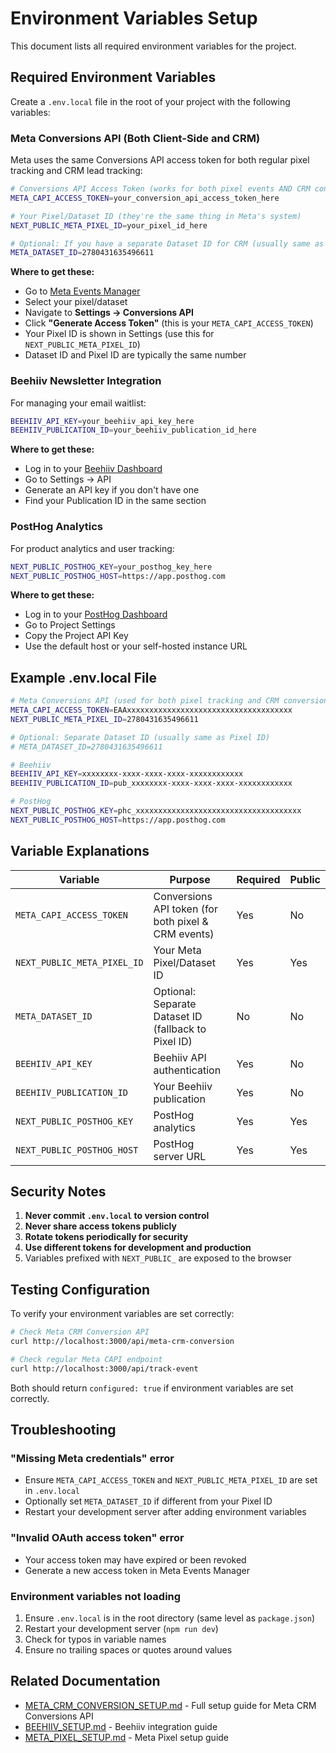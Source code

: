 # Environment Variables Setup

This document lists all required environment variables for the project.

## Required Environment Variables

Create a `.env.local` file in the root of your project with the following variables:

### Meta Conversions API (Both Client-Side and CRM)

Meta uses the same Conversions API access token for both regular pixel tracking and CRM lead tracking:

```bash
# Conversions API Access Token (works for both pixel events AND CRM conversions)
META_CAPI_ACCESS_TOKEN=your_conversion_api_access_token_here

# Your Pixel/Dataset ID (they're the same thing in Meta's system)
NEXT_PUBLIC_META_PIXEL_ID=your_pixel_id_here

# Optional: If you have a separate Dataset ID for CRM (usually same as Pixel ID)
META_DATASET_ID=2780431635496611
```

**Where to get these:**
- Go to [Meta Events Manager](https://business.facebook.com/events_manager)
- Select your pixel/dataset
- Navigate to **Settings → Conversions API**
- Click **"Generate Access Token"** (this is your `META_CAPI_ACCESS_TOKEN`)
- Your Pixel ID is shown in Settings (use this for `NEXT_PUBLIC_META_PIXEL_ID`)
- Dataset ID and Pixel ID are typically the same number

### Beehiiv Newsletter Integration

For managing your email waitlist:

```bash
BEEHIIV_API_KEY=your_beehiiv_api_key_here
BEEHIIV_PUBLICATION_ID=your_beehiiv_publication_id_here
```

**Where to get these:**
- Log in to your [Beehiiv Dashboard](https://app.beehiiv.com/)
- Go to Settings → API
- Generate an API key if you don't have one
- Find your Publication ID in the same section

### PostHog Analytics

For product analytics and user tracking:

```bash
NEXT_PUBLIC_POSTHOG_KEY=your_posthog_key_here
NEXT_PUBLIC_POSTHOG_HOST=https://app.posthog.com
```

**Where to get these:**
- Log in to your [PostHog Dashboard](https://app.posthog.com/)
- Go to Project Settings
- Copy the Project API Key
- Use the default host or your self-hosted instance URL

## Example .env.local File

```bash
# Meta Conversions API (used for both pixel tracking and CRM conversions)
META_CAPI_ACCESS_TOKEN=EAAxxxxxxxxxxxxxxxxxxxxxxxxxxxxxxxxxxxxx
NEXT_PUBLIC_META_PIXEL_ID=2780431635496611

# Optional: Separate Dataset ID (usually same as Pixel ID)
# META_DATASET_ID=2780431635496611

# Beehiiv
BEEHIIV_API_KEY=xxxxxxxx-xxxx-xxxx-xxxx-xxxxxxxxxxxx
BEEHIIV_PUBLICATION_ID=pub_xxxxxxxx-xxxx-xxxx-xxxx-xxxxxxxxxxxx

# PostHog
NEXT_PUBLIC_POSTHOG_KEY=phc_xxxxxxxxxxxxxxxxxxxxxxxxxxxxxxxxxxxxx
NEXT_PUBLIC_POSTHOG_HOST=https://app.posthog.com
```

## Variable Explanations

| Variable | Purpose | Required | Public |
|----------|---------|----------|--------|
| `META_CAPI_ACCESS_TOKEN` | Conversions API token (for both pixel & CRM events) | Yes | No |
| `NEXT_PUBLIC_META_PIXEL_ID` | Your Meta Pixel/Dataset ID | Yes | Yes |
| `META_DATASET_ID` | Optional: Separate Dataset ID (fallback to Pixel ID) | No | No |
| `BEEHIIV_API_KEY` | Beehiiv API authentication | Yes | No |
| `BEEHIIV_PUBLICATION_ID` | Your Beehiiv publication | Yes | No |
| `NEXT_PUBLIC_POSTHOG_KEY` | PostHog analytics | Yes | Yes |
| `NEXT_PUBLIC_POSTHOG_HOST` | PostHog server URL | Yes | Yes |

## Security Notes

1. **Never commit `.env.local` to version control**
2. **Never share access tokens publicly**
3. **Rotate tokens periodically for security**
4. **Use different tokens for development and production**
5. Variables prefixed with `NEXT_PUBLIC_` are exposed to the browser

## Testing Configuration

To verify your environment variables are set correctly:

```bash
# Check Meta CRM Conversion API
curl http://localhost:3000/api/meta-crm-conversion

# Check regular Meta CAPI endpoint
curl http://localhost:3000/api/track-event
```

Both should return `configured: true` if environment variables are set correctly.

## Troubleshooting

### "Missing Meta credentials" error

- Ensure `META_CAPI_ACCESS_TOKEN` and `NEXT_PUBLIC_META_PIXEL_ID` are set in `.env.local`
- Optionally set `META_DATASET_ID` if different from your Pixel ID
- Restart your development server after adding environment variables

### "Invalid OAuth access token" error

- Your access token may have expired or been revoked
- Generate a new access token in Meta Events Manager

### Environment variables not loading

1. Ensure `.env.local` is in the root directory (same level as `package.json`)
2. Restart your development server (`npm run dev`)
3. Check for typos in variable names
4. Ensure no trailing spaces or quotes around values

## Related Documentation

- [META_CRM_CONVERSION_SETUP.md](./META_CRM_CONVERSION_SETUP.md) - Full setup guide for Meta CRM Conversions API
- [BEEHIIV_SETUP.md](./BEEHIIV_SETUP.md) - Beehiiv integration guide
- [META_PIXEL_SETUP.md](./META_PIXEL_SETUP.md) - Meta Pixel setup guide

